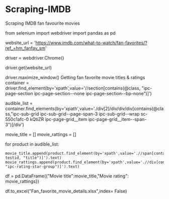 # Scraping-IMDB
Scraping IMDB fan favourite movies

from selenium import webdriver
import pandas as pd

website_url = 'https://www.imdb.com/what-to-watch/fan-favorites/?ref_=hm_fanfav_sm'

driver = webdriver.Chrome()

driver.get(website_url)

driver.maximize_window()
Getting fan favorite movie titles & ratings
container = driver.find_element(by='xpath',value='//section[contains(@class, "ipc-page-section ipc-page-section--none ipc-page-section--bp-none")]')

audible_list = container.find_elements(by='xpath',value='./div[2]/div/div/div[contains(@class,"ipc-sub-grid ipc-sub-grid--page-span-3 ipc-sub-grid--wrap sc-550c1afc-0 kQtiZR ipc-page-grid__item ipc-page-grid__item--span-3")]/div')

movie_title = []
movie_rattings = []

for product in audible_list:
    
    movie_title.append(product.find_element(by='xpath',value='.//span[contains(@data-testid, "title")]').text)
    movie_rattings.append(product.find_element(by='xpath',value='.//div[contains(@class, "ipc-rating-star-group")]').text)
    
df = pd.DataFrame({"Movie title":movie_title,"Movie rating": movie_rattings})

df.to_excel("Fan_favorite_movie_details.xlsx",index= False)
